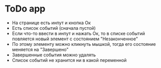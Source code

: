 # ToDo app

- На странице есть инпут и кнопка Ок
- Есть список событий (сначала пустой)
- Если что-то ввести в инпут и нажать Ок, то в списке событий повляется новый элемент с состоянием "Незаконченное"
- По этому элементу можно кликнуть мышкой, тогда его состояние меняется на "Завершено"
- Завершенные события можно удалять
- Список событий не хранится ни в какой переменной
